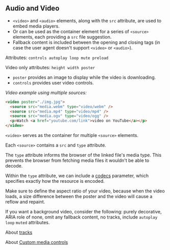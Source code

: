 ## Audio and Video

- `<video>` and `<audio>` elements, along with the `src` attribute, are used to embed media players.
- Or can be used as the container element for a series of `<source>` elements, each providing a `src` file suggestion.
- Fallback content is included between the opening and closing tags (in case the user agent doesn't support `<video>` or `<audio>`).

Attributes: `controls autoplay loop mute preload`

Video only attributes: `height width poster`

- `poster` provides an image to display while the video is downloading.
- `controls` provides user video controls.

_Video example using multiple sources:_

```html
<video poster="./img.jpg">
  <source src="media.webm" type="video/webm" />
  <source src="media.mp4" type="video/mp4" />
  <source src="media.ogv" type="video/ogg" />
  <p>Watch <a href="youtube.com/link">video on YouTube</a></p>
</video>
```

`<video>` serves as the container for multiple `<source>` elements.

Each `<source>` contains a `src` and `type` attribute.

The `type` attribute informs the browser of the linked file's media type. This prevents the browser from fetching media files it wouldn't be able to decode.

Within the `type` attribute, we can include a [codecs](https://developer.mozilla.org/en-US/docs/Web/Media/Formats/codecs_parameter) parameter, which specifies exactly how the resource is encoded.

Make sure to define the aspect ratio of your video, because when the video loads, a size difference between the poster and the video will cause a reflow and repaint.

If you want a background video, consider the following: purely decorative, ARIA role of none, omit any fallback content, no tracks, include `autoplay` `loop` `muted` attributes.

About [tracks](https://web.dev/learn/html/audio-video/#tracks)

About [Custom media controls](https://web.dev/learn/html/audio-video/#custom-media-controls)
